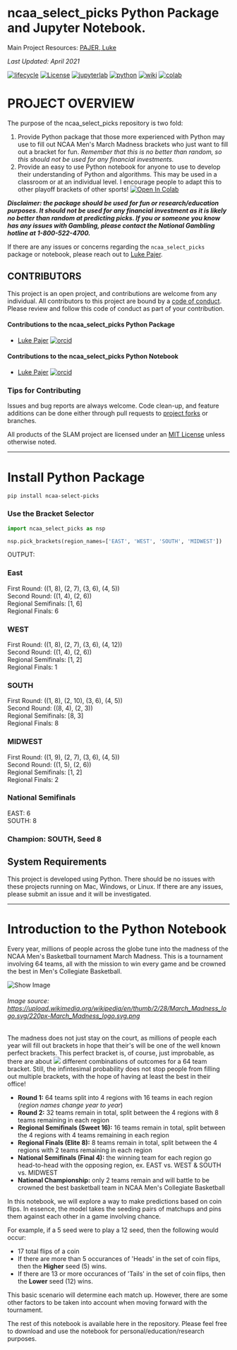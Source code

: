 # ncaa_select_picks Python Package and Jupyter Notebook.

Main Project Resources: [PAJER, Luke](mailto:luke.pajer@gmail.com)

_Last Updated: April 2021_

[![lifecycle](https://img.shields.io/badge/lifecycle-experimental-orange.svg)](https://www.tidyverse.org/lifecycle/#experimental)
[![License](https://img.shields.io/badge/LICENSE-mit-43B02A.svg)](/LICENSE)
[![jupyterlab](https://img.shields.io/badge/jupyterlab-0.35.4-F37821.svg)](https://jupyterlab.readthedocs.io/en/stable/)
[![python](https://img.shields.io/badge/python-3.6.5-yellow.svg)](https://jupyterlab.readthedocs.io/en/stable/)
[![wiki](https://img.shields.io/badge/wiki-incomplete-orange)](https://github.com/The-Geology-Guy/ncaa_select_picks/wiki)
[![colab](https://img.shields.io/badge/colab-stable-blue)](https://colab.research.google.com/github/The-Geology-Guy/ncaa_select_picks/blob/main/predict_picks.ipynb)

# PROJECT OVERVIEW

The purpose of the ncaa_select_picks repository is two fold:

1. Provide Python package that those more experienced with Python may use to fill out NCAA Men\'s March Madness brackets who just want to fill out a bracket for fun. _Remember that this is no better than random, so this should not be used for any financial investments._
2. Provide an easy to use Python notebook for anyone to use to develop their understanding of Python and algorithms. This may be used in a classroom or at an individual level. I encourage people to adapt this to other playoff brackets of other sports! [![Open In Colab](https://colab.research.google.com/assets/colab-badge.svg)](https://colab.research.google.com/github/The-Geology-Guy/ncaa_select_picks/blob/main/Notebooks/predict_picks.ipynb)


**_Disclaimer: the package should be used for fun or research/education purposes. It should not be used for any financial investment as it is likely no better than random at predicting picks. If you or someone you know has any issues with Gambling, please contact the National Gambling hotline at 1-800-522-4700._**

If there are any issues or concerns regarding the `ncaa_select_picks` package or notebook, please reach out to [Luke Pajer](mailto:luke.pajer@gmail.com).

## CONTRIBUTORS

This project is an open project, and contributions are welcome from any individual. All contributors to this project are bound by a [code of conduct](/CODE_OF_CONDUCT.md). Please review and follow this code of conduct as part of your contribution.

#### Contributions to the ncaa_select_picks Python Package
- [Luke Pajer](mailto:luke.pajer@gmail.com) [![orcid](https://img.shields.io/badge/orcid-0000--0002--5218--7650-brightgreen.svg)](https://orcid.org/0000-0002-5218-7650)

#### Contributions to the ncaa_select_picks Python Notebook
- [Luke Pajer](mailto:luke.pajer@gmail.com) [![orcid](https://img.shields.io/badge/orcid-0000--0002--5218--7650-brightgreen.svg)](https://orcid.org/0000-0002-5218-7650)

### Tips for Contributing

Issues and bug reports are always welcome.  Code clean-up, and feature additions can be done either through pull requests to [project forks]() or branches.

All products of the SLAM project are licensed under an [MIT License](LICENSE) unless otherwise noted.

-----

# Install Python Package

```pip install ncaa-select-picks```

### Use the Bracket Selector

``` python
import ncaa_select_picks as nsp

nsp.pick_brackets(region_names=['EAST', 'WEST', 'SOUTH', 'MIDWEST'])

```
OUTPUT:

### East
First Round: ((1, 8), (2, 7), (3, 6), (4, 5))  
Second Round: ((1, 4), (2, 6))  
Regional Semifinals: [1, 6]  
Regional Finals: 6  

### WEST
First Round: ((1, 8), (2, 7), (3, 6), (4, 12))  
Second Round: ((1, 4), (2, 6))  
Regional Semifinals: [1, 2]  
Regional Finals: 1  

### SOUTH
First Round: ((1, 8), (2, 10), (3, 6), (4, 5))  
Second Round: ((8, 4), (2, 3))  
Regional Semifinals: [8, 3]  
Regional Finals: 8  

### MIDWEST
First Round: ((1, 9), (2, 7), (3, 6), (4, 5))  
Second Round: ((1, 5), (2, 6))  
Regional Semifinals: [1, 2]  
Regional Finals: 2  

### National Semifinals
EAST: 6  
SOUTH: 8  

### Champion: SOUTH, Seed 8



## System Requirements

This project is developed using Python. There should be no issues with these projects running on Mac, Windows, or Linux. If there are any issues, please submit an issue and it will be investigated.

-----

# Introduction to the Python Notebook

Every year, millions of people across the globe tune into the madness of the NCAA Men's Basketball tournament March Madness. This is a tournament involving 64 teams, all with the mission to win every game and be crowned the best in Men's Collegiate Basketball. 

![Show Image](https://upload.wikimedia.org/wikipedia/en/thumb/2/28/March_Madness_logo.svg/220px-March_Madness_logo.svg.png)
###### Image source: https://upload.wikimedia.org/wikipedia/en/thumb/2/28/March_Madness_logo.svg/220px-March_Madness_logo.svg.png

The madness does not just stay on the court, as millions of people each year will fill out brackets in hope that their's will be one of the well known perfect brackets. This perfect bracket is, of course, just improbable, as there are about <img src="https://latex.codecogs.com/gif.latex?1.27\times10^{89}"/> different combinations of outcomes for a 64 team bracket. Still, the infintesimal probability does not stop people from filling out multiple brackets, with the hope of having at least the best in their office!

- **Round 1:** 64 teams split into 4 regions with 16 teams in each region (_region names change year to year_)
- **Round 2:** 32 teams remain in total, split between the 4 regions with 8 teams remaining in each region
- **Regional Semifinals (Sweet 16):** 16 teams remain in total, split between the 4 regions with 4 teams remaining in each region
- **Regional Finals (Elite 8):** 8 teams remain in total, split between the 4 regions with 2 teams remaining in each region
- **National Semifinals (Final 4):** the winning team for each region go head-to-head with the opposing region, ex. EAST vs. WEST & SOUTH vs. MIDWEST
- **National Championship:** only 2 teams remain and will battle to be crowned the best basketball team in NCAA Men's Collegiate Basketball

In this notebook, we will explore a way to make predictions based on coin flips. In essence, the model takes the seeding pairs of matchups and pins them against each other in a game involving chance. 

For example, if a 5 seed were to play a 12 seed, then the following would occur:

- 17 total flips of a coin
- If there are more than 5 occurances of 'Heads' in the set of coin flips, then the **Higher** seed (5) wins.
- If there are 13 or more occurances of 'Tails' in the set of coin flips, then the **Lower** seed (12) wins.

This basic scenario will determine each match up. However, there are some other factors to be taken into account when moving forward with the tournament.

The rest of this notebook is available here in the repository. Please feel free to download and use the notebook for personal/education/research purposes.
